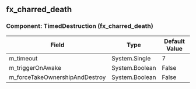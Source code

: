 ## fx_charred_death

### Component: TimedDestruction (fx_charred_death)

|Field|Type|Default Value|
|---|---|---|
|m_timeout|System.Single|7|
|m_triggerOnAwake|System.Boolean|False|
|m_forceTakeOwnershipAndDestroy|System.Boolean|False|

